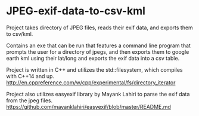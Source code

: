 # JPEG-exif-data-to-csv-kml
Project takes directory of JPEG files, reads their exif data, and exports them to csv/kml.

Contains an exe that can be run that features a command line program that prompts the user
for a directory of jpegs, and then exports them to google earth kml using their lat/long
and exports the exif data into a csv table.

Project is written in C++ and utilizes the std::filesystem, which compiles with C++14 and up.
http://en.cppreference.com/w/cpp/experimental/fs/directory_iterator

Project also utilizes easyexif library by Mayank Lahiri to parse the exif data from the jpeg
files.
https://github.com/mayanklahiri/easyexif/blob/master/README.md
